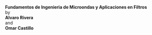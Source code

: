 **Fundamentos de Ingenieria de Microondas y Aplicaciones en Filtros**  
by  
**Alvaro Rivera**  
and  
**Omar Castillo**
